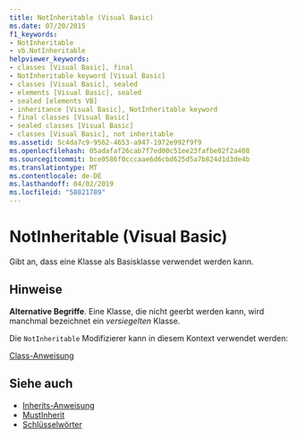 ```yaml
---
title: NotInheritable (Visual Basic)
ms.date: 07/20/2015
f1_keywords:
- NotInheritable
- vb.NotInheritable
helpviewer_keywords:
- classes [Visual Basic], final
- NotInheritable keyword [Visual Basic]
- classes [Visual Basic], sealed
- elements [Visual Basic], sealed
- sealed [elements VB]
- inheritance [Visual Basic], NotInheritable keyword
- final classes [Visual Basic]
- sealed classes [Visual Basic]
- classes [Visual Basic], not inheritable
ms.assetid: 5c4da7c9-9562-4653-a947-1972e992f9f9
ms.openlocfilehash: 05adafaf26cab7f7ed00c51ee23fafbe02f2a408
ms.sourcegitcommit: bce0586f0cccaae6d6cbd625d5a7b824d1d3de4b
ms.translationtype: MT
ms.contentlocale: de-DE
ms.lasthandoff: 04/02/2019
ms.locfileid: "58821789"
---
```

# <a name="notinheritable-visual-basic"></a>NotInheritable (Visual Basic)
Gibt an, dass eine Klasse als Basisklasse verwendet werden kann.  
  
## <a name="remarks"></a>Hinweise  
 **Alternative Begriffe**. Eine Klasse, die nicht geerbt werden kann, wird manchmal bezeichnet ein *versiegelten* Klasse.  
  
 Die `NotInheritable` Modifizierer kann in diesem Kontext verwendet werden:  
  
 [Class-Anweisung](../../../visual-basic/language-reference/statements/class-statement.md)  
  
## <a name="see-also"></a>Siehe auch

- [Inherits-Anweisung](../../../visual-basic/language-reference/statements/inherits-statement.md)
- [MustInherit](../../../visual-basic/language-reference/modifiers/mustinherit.md)
- [Schlüsselwörter](../../../visual-basic/language-reference/keywords/index.md)
